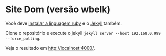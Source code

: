 # Site Dom (versão wbelk)

Você deve [instalar a linguagem ruby](http://www.devfuria.com.br/linux/cookbook/ruby-on-rails/)
e o [Jekyll](http://jekyllrb.com/) também.

Clone o repositório e execute o jekyll `jekyll server --host 192.168.0.999 --force_polling`.

Veja o resultado em [http://localhost:4000/](http://localhost:4000/).